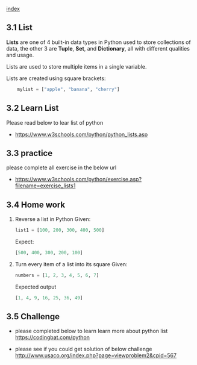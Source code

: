 [index](../index.md)

## 3.1 List

**Lists** are one of 4 built-in data types in Python used to store collections of data, the other 3 are **Tuple**, **Set**, and **Dictionary**, all with different qualities and usage.

Lists are used to store multiple items in a single variable.

Lists are created using square brackets:

```python
    mylist = ["apple", "banana", "cherry"]
```


## 3.2 Learn List

Please read below to lear list of python

- https://www.w3schools.com/python/python_lists.asp

## 3.3 practice

please complete all exercise in the below url
- https://www.w3schools.com/python/exercise.asp?filename=exercise_lists1

## 3.4 Home work

1. Reverse a list in Python
      Given:
      ```python
      list1 = [100, 200, 300, 400, 500]
      ```
      Expect:
      ```python
      [500, 400, 300, 200, 100]
      ```

2. Turn every item of a list into its square
    Given:

    ```python
    numbers = [1, 2, 3, 4, 5, 6, 7]
    ```
    Expected output
    ```python
    [1, 4, 9, 16, 25, 36, 49]
    ```

## 3.5 Challenge

- please completed below to learn learn more about python list
  https://codingbat.com/python

- please see if you could get solution of below challenge
http://www.usaco.org/index.php?page=viewproblem2&cpid=567